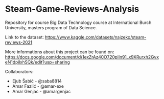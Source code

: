 # Steam-Game-Reviews-Analysis
Repository for course Big Data Technology course at International Burch University, masters program of Data Science.

Link to the dataset: https://www.kaggle.com/datasets/najzeko/steam-reviews-2021

More informations about this project can be found on: https://docs.google.com/document/d/1exZrAz40O720pIIn91_x9XRurxh2GvxeN1dpilxhSQk/edit?usp=sharing

Collaborators:
- Ejub Šabić - @saba8814
- Amar Fazlić - @amar-exe
- Amar Genjac - @amargenjac
